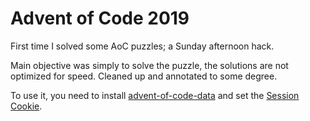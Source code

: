 # Advent of Code 2019

First time I solved some AoC puzzles; a Sunday afternoon hack.

Main objective was simply to solve the puzzle, the solutions are not optimized
for speed. Cleaned up and annotated to some degree.

To use it, you need to install
[advent-of-code-data](https://pypi.org/project/advent-of-code-data) and set the
[Session Cookie](https://github.com/wimglenn/advent-of-code-wim/issues/1).
